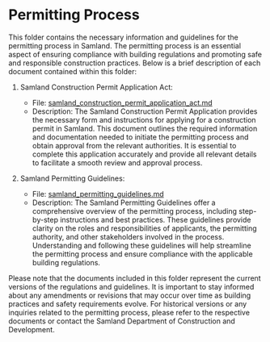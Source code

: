 # Permitting Process

This folder contains the necessary information and guidelines for the permitting process in Samland. The permitting process is an essential aspect of ensuring compliance with building regulations and promoting safe and responsible construction practices. Below is a brief description of each document contained within this folder:

1. Samland Construction Permit Application Act:
   - File: [samland_construction_permit_application_act.md](./samland_construction_permit_application_act.md)
   - Description: The Samland Construction Permit Application provides the necessary form and instructions for applying for a construction permit in Samland. This document outlines the required information and documentation needed to initiate the permitting process and obtain approval from the relevant authorities. It is essential to complete this application accurately and provide all relevant details to facilitate a smooth review and approval process.

2. Samland Permitting Guidelines:
   - File: [samland_permitting_guidelines.md](./samland_permitting_guidelines.md)
   - Description: The Samland Permitting Guidelines offer a comprehensive overview of the permitting process, including step-by-step instructions and best practices. These guidelines provide clarity on the roles and responsibilities of applicants, the permitting authority, and other stakeholders involved in the process. Understanding and following these guidelines will help streamline the permitting process and ensure compliance with the applicable building regulations.

Please note that the documents included in this folder represent the current versions of the regulations and guidelines. It is important to stay informed about any amendments or revisions that may occur over time as building practices and safety requirements evolve. For historical versions or any inquiries related to the permitting process, please refer to the respective documents or contact the Samland Department of Construction and Development.
